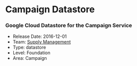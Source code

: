# Campaign Datastore
### Google Cloud Datastore for the Campaign Service
* Release Date: 2016-12-01
* Team: [Supply Management](../teams/supply.md)
* Type: datastore
* Level: Foundation
* Area: Campaign

